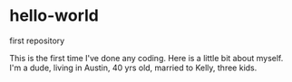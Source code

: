 # hello-world
first repository

This is the first time I've done any coding. Here is a little bit about myself.
I'm a dude, living in Austin, 40 yrs old, married to Kelly, three kids.
